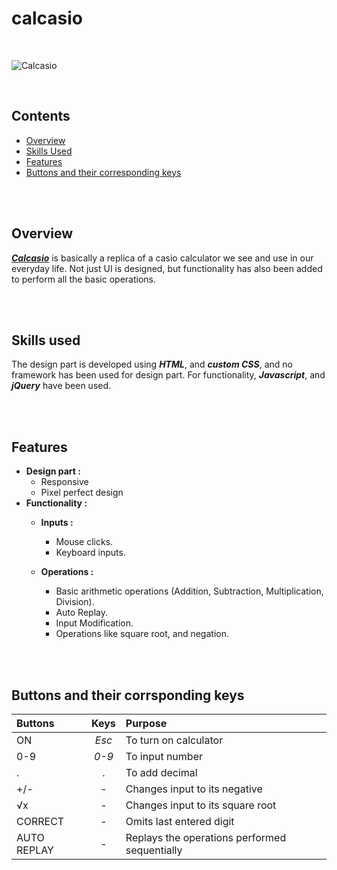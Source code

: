 # calcasio

<br/>

![Calcasio](https://i.imgur.com/zCFt3Mz.png)

<br/>

## Contents
- [Overview](#overview) <br/>
- [Skills Used](#skills_used) <br/>
- [Features](#features) <br/>
- [Buttons and their corresponding keys](#keys)

<br/><br/>

## <a name="overview"></a>Overview
[**_Calcasio_**](https://pranav-rustagi.github.io/calcasio) is basically a replica of a casio calculator we see and use in our everyday life. Not just UI is designed, but functionality has also been added to perform all the basic operations.

<br/><br/>

## <a name="skills_used"></a>Skills used
The design part is developed using **_HTML_**, and **_custom CSS_**, and no framework has been used for design part. For functionality, **_Javascript_**, and **_jQuery_** have been used.

<br/><br/>

## <a name="features"></a>Features
- **Design part :**
  - Responsive
  - Pixel perfect design
- **Functionality :**
  - **Inputs :**
    - Mouse clicks.
    - Keyboard inputs.
    
  - **Operations :**
    - Basic arithmetic operations (Addition, Subtraction, Multiplication, Division).
    - Auto Replay.
    - Input Modification.
    - Operations like square root, and negation.

<br/><br/>

## <a name="keys"></a>Buttons and their corrsponding keys

| Buttons | Keys | Purpose |
| :--- | :---: | :--- |
| ON | _Esc_ | To turn on calculator |
| 0-9 | _0-9_ | To input number |
| . | . | To add decimal |
| +/- | - | Changes input to its negative |
| √x | - | Changes input to its square root |
| CORRECT | - | Omits last entered digit |
| AUTO REPLAY | - | Replays the operations performed sequentially |


